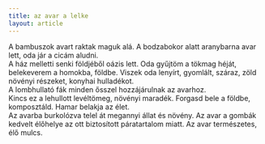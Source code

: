```yaml
---
title: az avar a lelke
layout: article
---
```

 A bambuszok avart raktak maguk alá. A bodzabokor alatt aranybarna avar lett, oda jár a cicám aludni.   
 A ház melletti senki földjéből oázis lett. Oda gyűjtöm a tökmag héját, belekeverem a homokba, földbe. Viszek oda lenyírt, gyomlált, száraz, zöld növényi részeket, konyhai hulladékot.   
 A lombhullató fák minden ősszel hozzájárulnak az avarhoz.  
 Kincs ez a lehullott levéltömeg, növényi maradék. Forgasd bele a földbe, komposztáld. Hamar belakja az élet.   
 Az avarba burkolózva telel át megannyi állat és növény.
 Az avar a gombák kedvelt élőhelye az ott biztosított páratartalom miatt.
 Az avar természetes, élő mulcs. 
